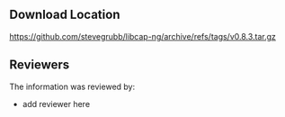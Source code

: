 ## Download Location

https://github.com/stevegrubb/libcap-ng/archive/refs/tags/v0.8.3.tar.gz

## Reviewers

The information was reviewed by:

* add reviewer here